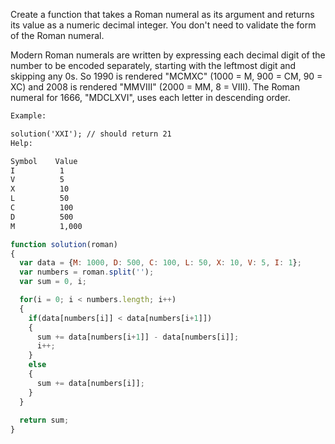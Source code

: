 Create a function that takes a Roman numeral as its argument and returns its value as a numeric decimal integer. You don't need to validate the form of the Roman numeral.

Modern Roman numerals are written by expressing each decimal digit of the number to be encoded separately, starting with the leftmost digit and skipping any 0s. So 1990 is rendered "MCMXC" (1000 = M, 900 = CM, 90 = XC) and 2008 is rendered "MMVIII" (2000 = MM, 8 = VIII). The Roman numeral for 1666, "MDCLXVI", uses each letter in descending order.
```html
Example:

solution('XXI'); // should return 21
Help:

Symbol    Value
I          1
V          5
X          10
L          50
C          100
D          500
M          1,000
```

```js
function solution(roman)
{
  var data = {M: 1000, D: 500, C: 100, L: 50, X: 10, V: 5, I: 1};
  var numbers = roman.split('');
  var sum = 0, i;

  for(i = 0; i < numbers.length; i++)
  {
    if(data[numbers[i]] < data[numbers[i+1]])
    {
      sum += data[numbers[i+1]] - data[numbers[i]];
      i++;
    }
    else
    {
      sum += data[numbers[i]];
    }
  }
  
  return sum;
}
